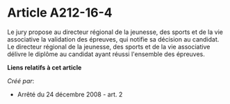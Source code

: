 # Article A212-16-4

Le jury propose au directeur régional de la jeunesse, des sports et de la vie associative la validation des épreuves, qui
notifie sa décision au candidat. Le directeur régional de la jeunesse, des sports et de la vie associative délivre le diplôme
au candidat ayant réussi l'ensemble des épreuves.

**Liens relatifs à cet article**

_Créé par_:

  - Arrêté du 24 décembre 2008 - art. 2

